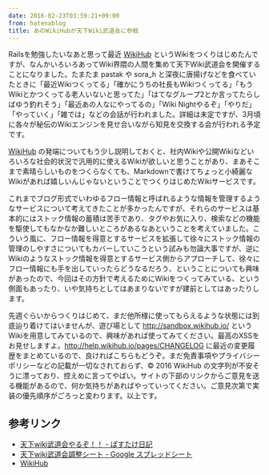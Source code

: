```yaml
---
date: 2016-02-23T03:59:21+09:00
from: hatenablog
title: あのWikiHubが天下Wiki武道会に参戦
---
```


<p>Railsを勉強したいなあと思って最近 <a href="https://wikihub.io/">WikiHub</a> というWikiをつくりはじめたんですが、なんかいろいろあってWiki界隈の人間を集めて天下Wiki武道会を開催することになりました。たまたま pastak や sora_h と深夜に唐揚げなどを食べていたときに「最近Wikiつくってる」「確かにうちの社長もWikiつくってる」「もうWikiとかつくってる老人いないと思ってた」「はてなグループ2とか言ってたらしばゆう釣れそう」「最近あの人なにやってるの」「Wiki Nightやるぞ」「やりだ」「やっていく」「雑では」などの会話が行われました。詳細は未定ですが、3月頃に各々が秘伝のWikiエンジンを見せ合いながら知見を交換する会が行われる予定です。</p>

<p><a href="https://wikihub.io/">WikiHub</a> の発端についてもう少し説明しておくと、社内Wikiや公開Wikiなどいろいろな社会的状況で汎用的に使えるWikiが欲しいと思うことがあり、まあそこまで素晴らしいものをつくらなくても、Markdownで書けてちょっと小綺麗なWikiがあれば嬉しいんじゃないということでつくりはじめたWikiサービスです。</p>

<p>これまでブログ形式でいわゆるフロー情報と呼ばれるような情報を管理するようなサービスについて考えてきたことが多かったんですが、それらのサービスは基本的にはストック情報の蓄積は苦手であり、タグやお気に入り、検索などの機能を駆使してもなかなか難しいところがあるなあということを考えていました。こういう風に、フロー情報を得意とするサービスを拡張して徐々にストック情報の管理のしやすさについてもカバーしていこうという試みも勿論大事ですが、逆にWikiのようなストック情報を得意とするサービス側からアプローチして、徐々にフロー情報にも手を出していったらどうなるだろう、ということについても興味があったので、今回はその方針で考えるためにWikiをつくってみている、という側面もあったり、いや気持ちとしてはあまりないですが建前としてはあったりします。</p>

<p>先週ぐらいからつくりはじめて、まだ他所様に使ってもらえるような状態には到底辿り着けてはいませんが、遊び場として <a href="http://sandbox.wikihub.io/">http://sandbox.wikihub.io/</a> というWikiを用意してみているので、興味があれば使ってみてください。最高のXSSをお見せしますよ。<a href="http://help.wikihub.io/pages/CHANGELOG">http://help.wikihub.io/pages/CHANGELOG</a> に最近の変更履歴をまとめているので、良ければこちらもどうぞ。まだ免責事項やプライバシーポリシーなどの記載が一切なされておらず、© 2016 WikiHub の文字列が不安そうに漂っており、控えめに言ってやばい。サイトの下部のリンクからご意見を送る機能があるので、何か気持ちがあればやっていってください。ご意見次第で実装の優先順序がごろっと変わります。以上です。</p>

<h2>参考リンク</h2>

<ul>
<li><a href="http://pastak-diary.hatenadiary.com/entry/2016/02/22/010855">天下wiki武道会やるぞ！！ - ぱすたけ日記</a></li>
<li><a href="https://docs.google.com/spreadsheets/d/1MvOWsDbm7f44XYc90EWW5purdV9jnwMtVaFKkuENX_Y/edit#gid=0">天下wiki武道会調整シート - Google スプレッドシート</a></li>
<li><a href="https://wikihub.io/">WikiHub</a></li>
</ul>


